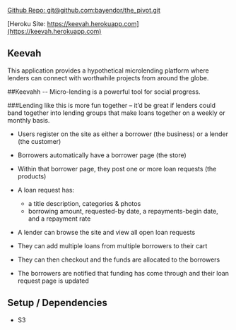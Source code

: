 
[Github Repo: git@github.com:bayendor/the_pivot.git](https://github.com/bayendor/the_pivot)

[Heroku Site: https://keevah.herokuapp.com](https://keevah.herokuapp.com)

## Keevah

This application provides a hypothetical microlending platform where lenders
can connect with worthwhile projects from around the globe.

##Keevahh -- Micro-lending is a powerful tool for social progress.

###Lending like this is more fun together – it’d be great if lenders could band together into lending groups that make loans together on a weekly or monthly basis.

  * Users register on the site as either a borrower (the business) or a lender (the customer)

  * Borrowers automatically have a borrower page (the store)

  * Within that borrower page, they post one or more loan requests (the products)

  * A loan request has:
    * a title description, categories & photos
    * borrowing amount, requested-by date, a repayments-begin date, and a repayment rate

  * A lender can browse the site and view all open loan requests

  * They can add multiple loans from multiple borrowers to their cart

  * They can then checkout and the funds are allocated to the borrowers

  * The borrowers are notified that funding has come through and their loan request page is updated


## Setup / Dependencies

* S3
